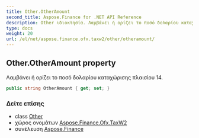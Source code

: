 ```yaml
---
title: Other.OtherAmount
second_title: Aspose.Finance for .NET API Reference
description: Other ιδιοκτησία. Λαμβάνει ή ορίζει το ποσό δολαρίου καταχώρισης πλαισίου 14.
type: docs
weight: 20
url: /el/net/aspose.finance.ofx.taxw2/other/otheramount/
---
```

## Other.OtherAmount property

Λαμβάνει ή ορίζει το ποσό δολαρίου καταχώρισης πλαισίου 14.

```csharp
public string OtherAmount { get; set; }
```

### Δείτε επίσης

* class [Other](../)
* χώρος ονομάτων [Aspose.Finance.Ofx.TaxW2](../../other/)
* συνέλευση [Aspose.Finance](../../../)


